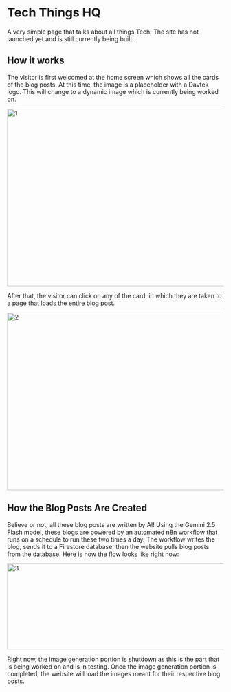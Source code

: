 # Tech Things HQ

A very simple page that talks about all things Tech! The site has not launched yet and is still currently being built.

## How it works

The visitor is first welcomed at the home screen which shows all the cards of the blog posts. At this time, the image is a placeholder with a Davtek logo. This will change to a dynamic image which is currently being worked on.


<img width="802" height="413" alt="1" src="https://github.com/user-attachments/assets/ce574229-b762-46b0-8ea9-86769b2d236c" />



After that, the visitor can click on any of the card, in which they are taken to a page that loads the entire blog post. 


<img width="757" height="413" alt="2" src="https://github.com/user-attachments/assets/7915a0a3-27b5-4877-8543-9c535ed81bdf" />


## How the Blog Posts Are Created

Believe or not, all these blog posts are written by AI! Using the Gemini 2.5 Flash model, these blogs are powered by an automated n8n workflow that runs on a schedule to run these two times a day. The workflow writes the blog, sends it to a Firestore database, then the website pulls blog posts from the database. Here is how the flow looks like right now:

<img width="596" height="200" alt="3" src="https://github.com/user-attachments/assets/8fe88880-c441-4427-82b5-852ca57545e4" />

Right now, the image generation portion is shutdown as this is the part that is being worked on and is in testing. Once the image generation portion is completed, the website will load the images meant for their respective blog posts. 
